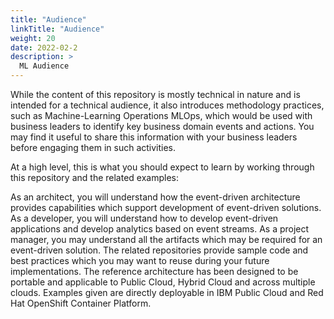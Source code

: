 ```yaml
---
title: "Audience"
linkTitle: "Audience"
weight: 20
date: 2022-02-2
description: >
  ML Audience
---
```


While the content of this repository is mostly technical in nature and is intended for a technical audience, it also introduces methodology practices, such as Machine-Learning Operations MLOps, which would be used with business leaders to identify key business domain events and actions. You may find it useful to share this information with your business leaders before engaging them in such activities.

At a high level, this is what you should expect to learn by working through this repository and the related examples:

As an architect, you will understand how the event-driven architecture provides capabilities which support development of event-driven solutions.
As a developer, you will understand how to develop event-driven applications and develop analytics based on event streams.
As a project manager, you may understand all the artifacts which may be required for an event-driven solution.
The related repositories provide sample code and best practices which you may want to reuse during your future implementations. The reference architecture has been designed to be portable and applicable to Public Cloud, Hybrid Cloud and across multiple clouds. Examples given are directly deployable in IBM Public Cloud and Red Hat OpenShift Container Platform.
